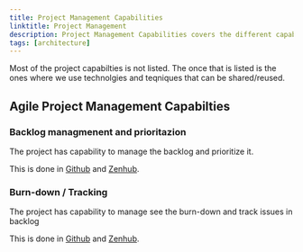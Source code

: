 ```yaml
---
title: Project Management Capabilities
linktitle: Project Management
description: Project Management Capabilities covers the different capabilities to mange the project.
tags: [architecture]
---
```


Most of the project capabilties is not listed. 
The once that is listed is the ones where we use technolgies and teqniques that can be shared/reused.

## Agile Project Management Capabilties

### Backlog managmenent and prioritazion
The project has capability to manage the backlog and prioritize it.

This is done in [Github](https://github.com/Altinn/altinn-studio/issues) and [Zenhub](https://www.zenhub.com/).

### Burn-down / Tracking
The project has capability to manage see the burn-down and track issues in backlog

This is done in [Github](https://github.com/Altinn/altinn-studio/issues) and [Zenhub](https://www.zenhub.com/).
